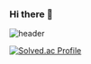 ### Hi there 👋
![header](https://capsule-render.vercel.app/api?type=waving&color=auto&height=300&section=header&text=JIHUN-KIM%20Frontend&fontSize=90&animation=fadeIn)

[![Solved.ac Profile](http://mazassumnida.wtf/api/v2/generate_badge?boj=hotchapa)](https://solved.ac/hotchapa/)

<!--
**hotchapa/hotchapa** is a ✨ _special_ ✨ repository because its `README.md` (this file) appears on your GitHub profile.

Here are some ideas to get you started:

- 🔭 I’m currently working on ...
- 🌱 I’m currently learning ...
- 👯 I’m looking to collaborate on ...
- 🤔 I’m looking for help with ...
- 💬 Ask me about ...
- 📫 How to reach me: ...
- 😄 Pronouns: ...
- ⚡ Fun fact: ...
-->

